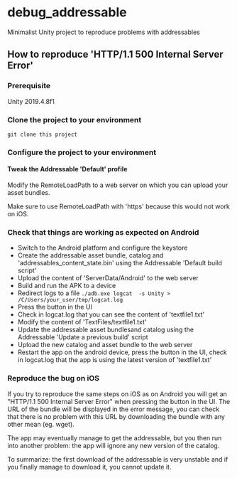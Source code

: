 # debug_addressable

Minimalist Unity project to reproduce problems with addressables

## How to reproduce 'HTTP/1.1 500 Internal Server Error'

### Prerequisite

Unity 2019.4.8f1

### Clone the project to your environment

`git clone this project`

### Configure the project to your environment

#### Tweak the Addressable 'Default' profile

Modify the RemoteLoadPath to a web server on which you can upload your asset bundles. 

Make sure to use RemoteLoadPath with 'https' because this would not work on iOS.

### Check that things are working as expected on Android

  * Switch to the Android platform and configure the keystore
  * Create the addressable asset bundle, catalog and 'addressables_content_state.bin' using the Addressable 'Default build script'
  * Upload the content of 'ServerData/Android' to the web server
  * Build and run the APK to a device
  * Redirect logs to a file `./adb.exe logcat  -s Unity > /C/Users/your_user/tmp/logcat.log`
  * Press the button in the UI
  * Check in logcat.log that you can see the content of  'textfile1.txt'
  * Modify the content of 'TextFiles/textfile1.txt'
  * Update the addressable asset bundlesand catalog using the Addressable 'Update a previous build' script
  * Upload the new catalog and asset bundle to the web server
  * Restart the app on the android device, press the button in the UI, check in logcat.log that the app is using the latest version of 'textfile1.txt'

### Reproduce the bug on iOS

If you try to reproduce the same steps on iOS as on Android you will get an "HTTP/1.1 500 Internal Server Error" when pressing the button in the UI.
The URL of the bundle will be displayed in the error message, you can check that there is no problem with this URL by downloading the bundle with any other mean (eg. wget).

The app may eventually manage to get the addressable, but you then run into another problem: the app will ignore any new version of the catalog.

To summarize: the first download of the addressable is very unstable and if you finally manage to download it, you cannot update it.




